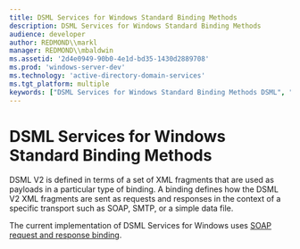 ```yaml
---
title: DSML Services for Windows Standard Binding Methods
description: DSML Services for Windows Standard Binding Methods
audience: developer
author: REDMOND\\markl
manager: REDMOND\\mbaldwin
ms.assetid: '2d4e0949-90b0-4e1d-bd35-1430d2889708'
ms.prod: 'windows-server-dev'
ms.technology: 'active-directory-domain-services'
ms.tgt_platform: multiple
keywords: ["DSML Services for Windows Standard Binding Methods DSML", "DSML Services for Windows, binding"]
---
```


# DSML Services for Windows Standard Binding Methods

DSML V2 is defined in terms of a set of XML fragments that are used as payloads in a particular type of binding. A binding defines how the DSML V2 XML fragments are sent as requests and responses in the context of a specific transport such as SOAP, SMTP, or a simple data file.

The current implementation of DSML Services for Windows uses [SOAP request and response binding](soap-request-and-response-binding.md).

 

 




